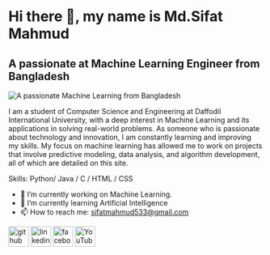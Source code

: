 # Hi there 👋, my name is Md.Sifat Mahmud
## A passionate at Machine Learning Engineer from Bangladesh
![A passionate Machine Learning from Bangladesh](https://media.licdn.com/dms/image/v2/D5616AQEKUh4vlzhT_w/profile-displaybackgroundimage-shrink_350_1400/profile-displaybackgroundimage-shrink_350_1400/0/1737657977604?e=1743033600&v=beta&t=2Abn1cd3dLVawFGejPGlDBmewrtrds214x2wEeCGiyU)

I am a student of Computer Science and Engineering at Daffodil International University, with a deep interest in Machine Learning and its applications in solving real-world problems.
As someone who is passionate about technology and innovation, I am constantly learning and improving my skills. My focus on machine learning has allowed me to work on projects that involve predictive modeling, data analysis, and algorithm development, all of which are detailed on this site.


Skills: Python/ Java / C / HTML / CSS

- 🔭 I’m currently working on Machine Learning. 
- 🌱 I’m currently learning Artificial Intelligence 
- 📫 How to reach me: sifatmahmud533@gmail.com 


[<img src='https://cdn.jsdelivr.net/npm/simple-icons@3.0.1/icons/github.svg' alt='github' height='40'>](https://github.com/https://github.com/Mdsifatmahmud)  [<img src='https://cdn.jsdelivr.net/npm/simple-icons@3.0.1/icons/linkedin.svg' alt='linkedin' height='40'>](https://www.linkedin.com/in/https://www.linkedin.com/in/mdsifatmahmud2002//)  [<img src='https://cdn.jsdelivr.net/npm/simple-icons@3.0.1/icons/facebook.svg' alt='facebook' height='40'>](https://www.facebook.com/https://www.facebook.com/sifatmahmud2002)  [<img src='https://cdn.jsdelivr.net/npm/simple-icons@3.0.1/icons/youtube.svg' alt='YouTube' height='40'>](https://www.youtube.com/channel/https://www.youtube.com/channel/UClW9ycb7s4knS_Pv4TRpAQQ)  

